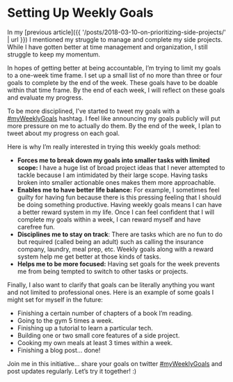 # Setting Up Weekly Goals

In my [previous article]({{ '/posts/2018-03-10-on-prioritizing-side-projects/' | url }}) I mentioned my struggle to manage and complete my side projects. While I have gotten better at time management and organization, I still struggle to keep my momentum.

In hopes of getting better at being accountable, I’m trying to limit my goals to a one-week time frame. I set up a small list of no more than three or four goals to complete by the end of the week. These goals have to be doable within that time frame. By the end of each week, I will reflect on these goals and evaluate my progress.

To be more disciplined, I’ve started to tweet my goals with a [#myWeeklyGoals](https://twitter.com/search?q=%23myWeeklyGoals%20&src=typd) hashtag. I feel like announcing my goals publicly will put more pressure on me to actually do  them. By the end of the week, I plan to tweet about my progress on each goal.

Here is why I’m really interested in trying this weekly goals method:


- **Forces me to break down my goals into smaller tasks with limited scope:** I have a huge list of broad project ideas that I never attempted to tackle because I am intimidated by their large scope. Having tasks broken into smaller actionable ones makes them more approachable.
- **Enables me to have better life balance:** For example, I sometimes feel guilty for having fun because there is this pressing feeling that I should be doing something productive. Having weekly goals means I can have a better reward system in my life. Once I can feel confident that I will complete my goals within a week, I can reward myself and have carefree fun.
- **Disciplines me to stay on track**: There are tasks which are no fun to do but required (called being an adult) such as calling the insurance company, laundry, meal prep, etc. Weekly goals along with a reward system help me get better at those kinds of tasks.
- **Helps me to be more focused:** Having set goals for the week prevents me from being tempted to switch to other tasks or projects.

Finally, I also want to clarify that goals can be literally anything you want and not limited to professional ones. Here is an example of some goals I might set for myself in the future:


- Finishing a certain number of chapters of a book I’m reading.
- Going to the gym 5 times a week.
- Finishing up a tutorial to learn a particular tech.
- Building one or two small core features of a side project.
- Cooking my own meals at least 3 times within a week.
- Finishing a blog post… done!

Join me in this initiative… share your goals on twitter [#myWeeklyGoals](https://twitter.com/search?q=%23myWeeklyGoals%20&src=typd) and post updates regularly. Let’s try it together! :)



